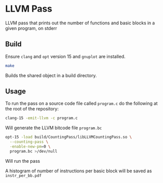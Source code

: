 # LLVM Pass
LLVM pass that prints out the number of functions and basic blocks in a given program, on stderr

## Build

Ensure `clang` and `opt` version 15 and `gnuplot` are installed.

```bash
make
```
Builds the shared object in a build directory.

## Usage

To run the pass on a source code file called `program.c` do the following at the root of the repository:

```bash
clang-15 -emit-llvm -c program.c
```
Will generate the LLVM bitcode file `program.bc`

```bash
opt-15 -load build/CountingPass/libLLVMCountingPass.so \
  --counting-pass \
  -enable-new-pm=0 \
  program.bc >/dev/null
```
Will run the pass

A histogram of number of instructions per basic block will be saved as `instr_per_bb.pdf`
